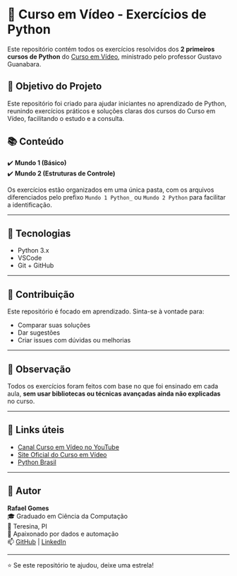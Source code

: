 # 🐍 Curso em Vídeo - Exercícios de Python

Este repositório contém todos os exercícios resolvidos dos **2 primeiros cursos de Python** do [Curso em Vídeo](https://www.cursoemvideo.com/), ministrado pelo professor Gustavo Guanabara.

## 🎯 Objetivo do Projeto

Este repositório foi criado para ajudar iniciantes no aprendizado de Python, reunindo exercícios práticos e soluções claras dos cursos do Curso em Vídeo, facilitando o estudo e a consulta.

## 📚 Conteúdo

✔️ **Mundo 1 (Básico)**  
✔️ **Mundo 2 (Estruturas de Controle)**

Os exercícios estão organizados em uma única pasta, com os arquivos diferenciados pelo prefixo `Mundo 1 Python_` ou `Mundo 2 Python` para facilitar a identificação.

---

## 🚀 Tecnologias

- Python 3.x  
- VSCode   
- Git + GitHub

---

## 🤝 Contribuição

Este repositório é focado em aprendizado. Sinta-se à vontade para:

- Comparar suas soluções  
- Dar sugestões  
- Criar issues com dúvidas ou melhorias

---

## 📌 Observação

Todos os exercícios foram feitos com base no que foi ensinado em cada aula, **sem usar bibliotecas ou técnicas avançadas ainda não explicadas** no curso.

---

## 📎 Links úteis

- [Canal Curso em Vídeo no YouTube](https://www.youtube.com/@CursoemVideo)  
- [Site Oficial do Curso em Vídeo](https://www.cursoemvideo.com/)  
- [Python Brasil](https://www.python.org.br/)

---

## 💼 Autor

**Rafael Gomes**  
🎓 Graduado em Ciência da Computação  
📍 Teresina, PI  
💼 Apaixonado por dados e automação  
📫 [GitHub](https://github.com/rgomesss) | [LinkedIn](https://www.linkedin.com/in/rgomes16/)

---

⭐ Se este repositório te ajudou, deixe uma estrela!
